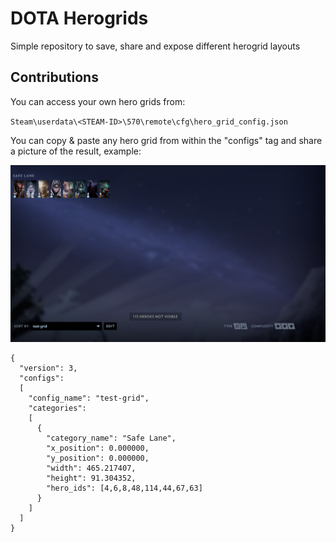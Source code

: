 # DOTA Herogrids
Simple repository to save, share and expose different herogrid layouts

## Contributions

You can access your own hero grids from: 

`Steam\userdata\<STEAM-ID>\570\remote\cfg\hero_grid_config.json`

You can copy & paste any hero grid from within the "configs" tag and share a picture of the result, example:

![test-grid](https://raw.githubusercontent.com/DevGrohl/dota-herogrids/master/img/test-grid.png)

```
{
  "version": 3,
  "configs":
  [
    "config_name": "test-grid",
    "categories": 
    [
      {
        "category_name": "Safe Lane",
        "x_position": 0.000000,
        "y_position": 0.000000,
        "width": 465.217407,
        "height": 91.304352,
        "hero_ids": [4,6,8,48,114,44,67,63]
      }
    ]
  ]
}
```
